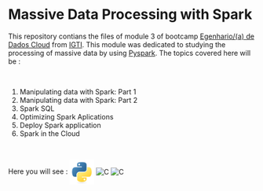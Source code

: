 # Massive Data Processing with Spark

This repository contians the files of module 3 of bootcamp 
[Egenhario/(a) de Dados Cloud](https://www.igti.com.br/bootcamp/engenheiro-de-dados-cloud) 
from [IGTI](https://www.igti.com.br/). This module was dedicated to studying the processing 
of massive data by using [Pyspark](https://spark.apache.org/docs/latest/api/python/). 
The topics covered here will be :

&nbsp;
1. Manipulating data with Spark: Part 1
2. Manipulating data with Spark: Part 2
3. Spark SQL
4. Optimizing Spark Aplications
5. Deploy Spark application
6. Spark in the Cloud

&nbsp;

Here you will see : 
 <img align="center" alt="Python" height="50" width="50" src="https://raw.githubusercontent.com/devicons/devicon/master/icons/python/python-original.svg"> 
 <img align="center" alt="C" height="50" width="50" src="https://www.instana.com/media/01_INSTANA_IconSet_ApacheSpark.svg"> 
 <img align="center" alt="C" height="50" width="50" src="https://symbols.getvecta.com/stencil_28/61_sql-database-generic.90b41636a8.svg">